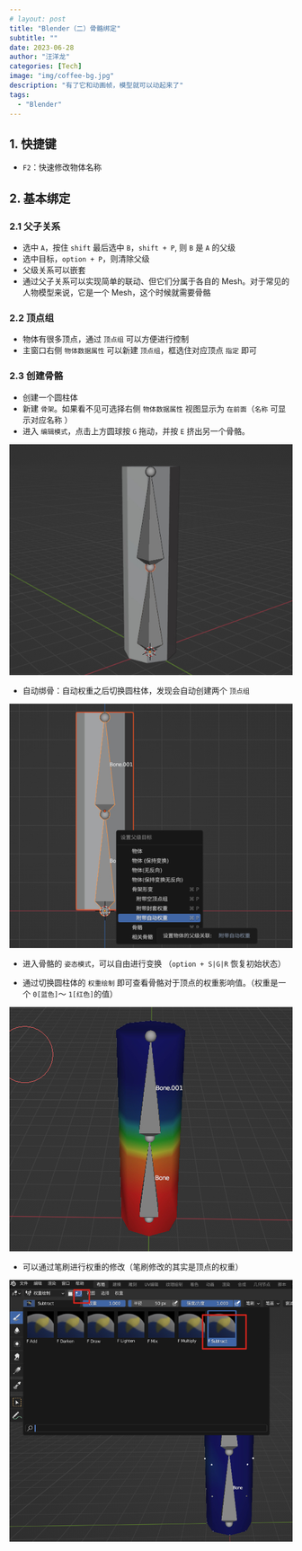 ```yaml
---
# layout: post
title: "Blender（二）骨骼绑定"
subtitle: ""
date: 2023-06-28
author: "汪洋龙"
categories: [Tech]
image: "img/coffee-bg.jpg"
description: "有了它和动画帧，模型就可以动起来了"
tags:
  - "Blender"
---
```


## 1. 快捷键

- `F2`：快速修改物体名称

## 2. 基本绑定

### 2.1 父子关系

- 选中 `A`，按住 `shift` 最后选中 `B`，`shift + P`, 则 `B` 是 `A` 的父级
- 选中目标，`option + P`，则清除父级
- 父级关系可以嵌套
- 通过父子关系可以实现简单的联动、但它们分属于各自的 Mesh。对于常见的人物模型来说，它是一个 Mesh，这个时候就需要骨骼

### 2.2 顶点组

- 物体有很多顶点，通过 `顶点组` 可以方便进行控制
- 主窗口右侧 `物体数据属性` 可以新建 `顶点组`，框选住对应顶点 `指定` 即可

### 2.3 创建骨骼

- 创建一个圆柱体
- 新建 `骨架`。如果看不见可选择右侧 `物体数据属性` 视图显示为 `在前面`（`名称` 可显示对应名称 ）
- 进入 `编辑模式`，点击上方圆球按 `G` 拖动，并按 `E` 挤出另一个骨骼。

![骨骼1](/post/blender/images/rigging-1.jpg)

- 自动绑骨：自动权重之后切换圆柱体，发现会自动创建两个 `顶点组`

![自动绑骨](/post/blender/images/rigging-2.jpg)

- 进入骨骼的 `姿态模式`，可以自由进行变换 （`option + S|G|R` 恢复初始状态）

- 通过切换圆柱体的 `权重绘制` 即可查看骨骼对于顶点的权重影响值。（权重是一个 `0[蓝色]`～ `1[红色]`的值）

![权重绘制](/post/blender/images/rigging-3.jpg)

- 可以通过笔刷进行权重的修改（笔刷修改的其实是顶点的权重）

![权重修改](/post/blender/images/rigging-4.jpg)
